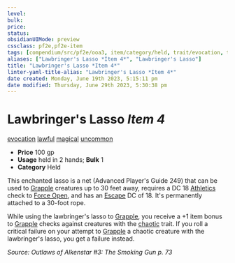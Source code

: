```yaml
---
level:
bulk:
price:
status:
obsidianUIMode: preview
cssclass: pf2e,pf2e-item
tags: [compendium/src/pf2e/ooa3, item/category/held, trait/evocation, trait/lawful, trait/magical, trait/uncommon]
aliases: ["Lawbringer's Lasso *Item 4*", "Lawbringer's Lasso"]
title: "Lawbringer's Lasso *Item 4*"
linter-yaml-title-alias: "Lawbringer's Lasso *Item 4*"
date created: Monday, June 19th 2023, 5:15:11 pm
date modified: Thursday, June 29th 2023, 5:30:38 pm
---
```


# Lawbringer's Lasso *Item 4*

[evocation](rules/traits/evocation.md) [lawful](rules/traits/lawful.md) [magical](rules/traits/magical.md) [uncommon](rules/traits/uncommon.md)  

- **Price** 100 gp
- **Usage** held in 2 hands; **Bulk** 1
- **Category** Held

This enchanted lasso is a net (Advanced Player's Guide 249) that can be used to [Grapple](rules/actions/grapple.md) creatures up to 30 feet away, requires a DC 18 [Athletics](compendium/skills.md#Athletics) check to [Force Open](rules/actions/force-open.md), and has an [Escape](rules/actions/escape.md) DC of 18. It's permanently attached to a 30-foot rope.

While using the lawbringer's lasso to [Grapple](rules/actions/grapple.md), you receive a +1 item bonus to [Grapple](rules/actions/grapple.md) checks against creatures with the [chaotic](rules/traits/chaotic.md) trait. If you roll a critical failure on your attempt to [Grapple](rules/actions/grapple.md) a chaotic creature with the lawbringer's lasso, you get a failure instead.

*Source: Outlaws of Alkenstar #3: The Smoking Gun p. 73*
